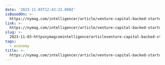 ```yaml
---
date: '2023-11-03T12:43:22.000Z'
isBasedOn: >-
  https://nymag.com/intelligencer/article/venture-capital-backed-startup-founder-confessions.html
link: >-
  https://nymag.com/intelligencer/article/venture-capital-backed-startup-founder-confessions.html
slug: >-
  2023-11-03-httpsnymagcomintelligencerarticleventure-capital-backed-startup-founder-confessionshtml
tags:
  - economy
title: >-
  https://nymag.com/intelligencer/article/venture-capital-backed-startup-founder-confessions.html
---
```


